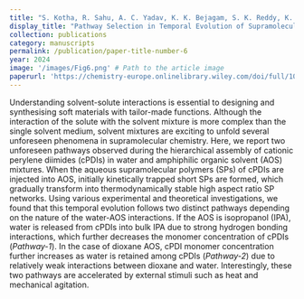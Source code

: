 ```yaml
---
title: "S. Kotha, R. Sahu, A. C. Yadav, K. K. Bejagam, S. K. Reddy, K. V. Rao, Pathway Selection in Temporal Evolution of Supramolecular Polymers of Ionic π‐systems: Amphiphilic Organic Solvent Dictates the Fate of Water. <i>Chemistry - a European Journal</i> 30 (2024)."
display_title: "Pathway Selection in Temporal Evolution of Supramolecular Polymers of Ionic &pi;-Systems: Amphiphilic Organic Solvent Dictates the Fate of Water"
collection: publications
category: manuscripts
permalink: /publication/paper-title-number-6
year: 2024
image: '/images/Fig6.png' # Path to the article image
paperurl: 'https://chemistry-europe.onlinelibrary.wiley.com/doi/full/10.1002/chem.202303813'
---
```


Understanding solvent-solute interactions is essential to designing and synthesising soft materials with tailor-made functions. Although the interaction of the solute with the solvent mixture is more complex than the single solvent medium, solvent mixtures are exciting to unfold several unforeseen phenomena in supramolecular chemistry. Here, we report two unforeseen pathways observed during the hierarchical assembly of cationic perylene diimides (cPDIs) in water and amphiphilic organic solvent (AOS) mixtures. When the aqueous supramolecular polymers (SPs) of cPDIs are injected into AOS, initially kinetically trapped short SPs are formed, which gradually transform into thermodynamically stable high aspect ratio SP networks. Using various experimental and theoretical investigations, we found that this temporal evolution follows two distinct pathways depending on the nature of the water-AOS interactions. If the AOS is isopropanol (IPA), water is released from cPDIs into bulk IPA due to strong hydrogen bonding interactions, which further decreases the monomer concentration of cPDIs (<i>Pathway-1</i>). In the case of dioxane AOS, cPDI monomer concentration further increases as water is retained among cPDIs (<i>Pathway-2</i>) due to relatively weak interactions between dioxane and water. Interestingly, these two pathways are accelerated by external stimuli such as heat and mechanical agitation.
